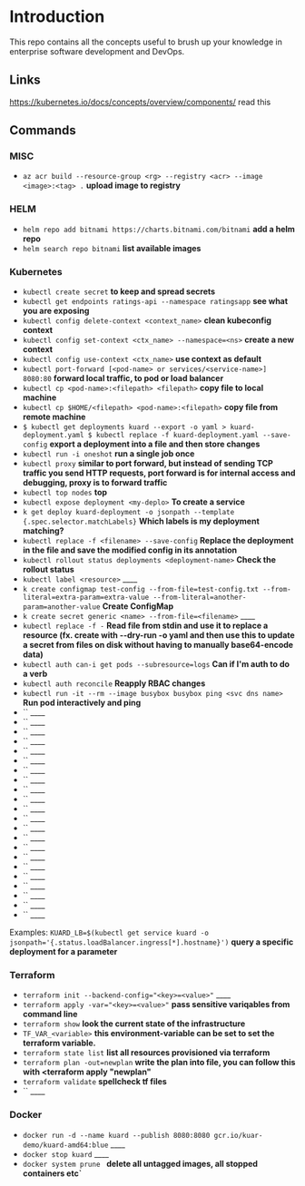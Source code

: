 
# Introduction
This repo contains all the concepts useful to brush up your knowledge in enterprise software development and DevOps.

## Links
https://kubernetes.io/docs/concepts/overview/components/ read this


## Commands

### MISC
* `az acr build --resource-group <rg> --registry <acr> --image <image>:<tag> .` __upload image to registry__

### HELM
* `helm repo add bitnami https://charts.bitnami.com/bitnami` __add a helm repo__
* `helm search repo bitnami` __list available images__


### Kubernetes
* `kubectl create secret` __to keep and spread secrets__
* `kubectl get endpoints ratings-api --namespace ratingsapp` __see what you are exposing__
* `kubectl config delete-context <context_name>` __clean kubeconfig context__
* `kubectl config set-context <ctx_name> --namespace=<ns>` __create a new context__
* `kubectl config use-context <ctx_name>` __use context as default__
* `kubectl port-forward [<pod-name> or services/<service-name>] 8080:80` __forward local traffic, to pod or load balancer__
* `kubectl cp <pod-name>:<filepath> <filepath>` __copy file to local machine__
* `kubectl cp $HOME/<filepath> <pod-name>:<filepath>` __copy file from remote machine__
* `$ kubectl get deployments kuard --export -o yaml > kuard-deployment.yaml $ kubectl replace -f kuard-deployment.yaml --save-config` __export a deployment into a file and then store changes__
* `kubectl run -i oneshot` __run a single job once__
* `kubectl proxy` __similar to port forward, but instead of sending TCP traffic you send HTTP requests, port forward is for internal access and debugging, proxy is to forward traffic__
* `kubectl top nodes` __top__
* `kubectl expose deployment <my-deplo>` __To create a service__
* `k get deploy kuard-deployment -o jsonpath --template {.spec.selector.matchLabels}` __Which labels is my deployment matching?__
* `kubectl replace -f <filename> --save-config` __Replace the deployment in the file and save the modified config in its annotation__
* `kubectl rollout status deployments <deployment-name>` __Check the rollout status__
* `kubectl label <resource>` ____
* `k create configmap test-config --from-file=test-config.txt --from-literal=extra-param=extra-value --from-literal=another-param=another-value` __Create ConfigMap__
* `k create secret generic <name> --from-file=<filename>` ____
* `kubectl replace -f -` __Read file from stdin and use it to replace a resource (fx. create with --dry-run -o yaml and then use this to update a secret from files on disk without having to manually base64-encode data)__
* `kubectl auth can-i get pods --subresource=logs` __Can if I'm auth to do a verb__
* `kubectl auth reconcile` __Reapply RBAC changes__
* `kubectl run -it --rm --image busybox busybox ping <svc dns name>` __Run pod interactively and ping__
* `` ____
* `` ____
* `` ____
* `` ____
* `` ____
* `` ____
* `` ____
* `` ____
* `` ____
* `` ____
* `` ____
* `` ____
* `` ____
* `` ____
* `` ____
* `` ____
* `` ____
* `` ____
* `` ____
* `` ____
* `` ____
* `` ____

Examples: `KUARD_LB=$(kubectl get service kuard -o jsonpath='{.status.loadBalancer.ingress[*].hostname}')` __query a specific deployment for a parameter__

### Terraform
* `terraform init --backend-config="<key>=<value>"` ____
* `terraform apply -var="<key>=<value>"` __pass sensitive variqables from command line__
* `terraform show` __look the current state of the infrastructure__
* `TF_VAR_<variable>` __this environment-variable can be set to set the <variable> terraform variable.__
* `terraform state list` __list all resources provisioned via terraform__
* `terraform plan -out=newplan` __write the plan into file, you can follow this with <terraform apply "newplan"__
* `terraform validate` __spellcheck tf files__
* `` ____

### Docker
* `docker run -d --name kuard --publish 8080:8080 gcr.io/kuar-demo/kuard-amd64:blue` ____
* `docker stop kuard` ____
* `docker system prune ` __delete all untagged images, all stopped containers etc`__

